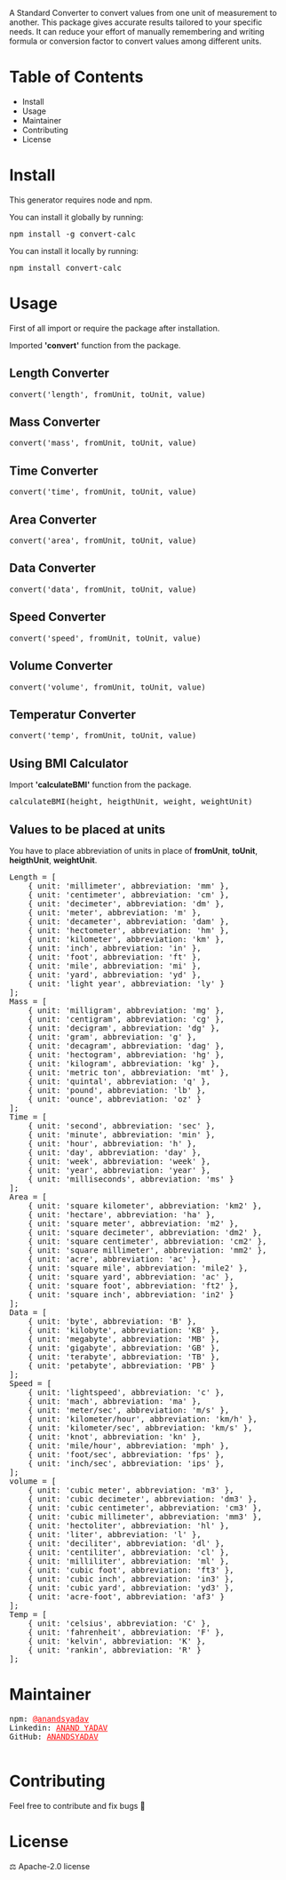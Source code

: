 <p>
  A Standard Converter to convert values from one unit of measurement to another.
  This package gives accurate results tailored to your specific needs.
  It can reduce your effort of manually remembering and writing formula or conversion factor to convert values among different units.
</p>

<h1>Table of Contents</h1>
<ul>
  <li>Install</li>
  <li>Usage</li>
  <li>Maintainer</li>
  <li>Contributing</li>
  <li>License</li>
</ul>

<h1>Install</h1>
This generator requires node and npm.

You can install it globally by running:
<pre>npm install -g convert-calc</pre>

You can install it locally by running:
<pre>npm install convert-calc</pre>

<h1>Usage</h1>
First of all import or require the package after installation.

Imported <b>'convert'</b> function from the package.

<h2>Length Converter</h2>
<pre>convert('length', fromUnit, toUnit, value)</pre>

<h2>Mass Converter</h2>
<pre>convert('mass', fromUnit, toUnit, value)</pre>

<h2>Time Converter</h2>
<pre>convert('time', fromUnit, toUnit, value)</pre>

<h2>Area Converter</h2>
<pre>convert('area', fromUnit, toUnit, value)</pre>

<h2>Data Converter</h2>
<pre>convert('data', fromUnit, toUnit, value)</pre>

<h2>Speed Converter</h2>
<pre>convert('speed', fromUnit, toUnit, value)</pre>

<h2>Volume Converter</h2>
<pre>convert('volume', fromUnit, toUnit, value)</pre>

<h2>Temperatur Converter</h2>
<pre>convert('temp', fromUnit, toUnit, value)</pre>

<h2>Using BMI Calculator</h2>
  Import <b>'calculateBMI'</b> function from the package.
<pre>calculateBMI(height, heigthUnit, weight, weightUnit)</pre>

<h2>Values to be placed at units</h2>

You have to place abbreviation of units in place of <b>fromUnit</b>, <b>toUnit</b>, <b>heigthUnit</b>, <b>weightUnit</b>.
<pre>
Length = [
    { unit: 'millimeter', abbreviation: 'mm' },
    { unit: 'centimeter', abbreviation: 'cm' },
    { unit: 'decimeter', abbreviation: 'dm' },
    { unit: 'meter', abbreviation: 'm' },
    { unit: 'decameter', abbreviation: 'dam' },
    { unit: 'hectometer', abbreviation: 'hm' },
    { unit: 'kilometer', abbreviation: 'km' },
    { unit: 'inch', abbreviation: 'in' },
    { unit: 'foot', abbreviation: 'ft' },
    { unit: 'mile', abbreviation: 'mi' },
    { unit: 'yard', abbreviation: 'yd' },
    { unit: 'light year', abbreviation: 'ly' }
];
Mass = [
    { unit: 'milligram', abbreviation: 'mg' },
    { unit: 'centigram', abbreviation: 'cg' },
    { unit: 'decigram', abbreviation: 'dg' },
    { unit: 'gram', abbreviation: 'g' },
    { unit: 'decagram', abbreviation: 'dag' },
    { unit: 'hectogram', abbreviation: 'hg' },
    { unit: 'kilogram', abbreviation: 'kg' },
    { unit: 'metric ton', abbreviation: 'mt' },
    { unit: 'quintal', abbreviation: 'q' },
    { unit: 'pound', abbreviation: 'lb' },
    { unit: 'ounce', abbreviation: 'oz' }
];
Time = [
    { unit: 'second', abbreviation: 'sec' },
    { unit: 'minute', abbreviation: 'min' },
    { unit: 'hour', abbreviation: 'h' },
    { unit: 'day', abbreviation: 'day' },
    { unit: 'week', abbreviation: 'week' },
    { unit: 'year', abbreviation: 'year' },
    { unit: 'milliseconds', abbreviation: 'ms' }
];
Area = [
    { unit: 'square kilometer', abbreviation: 'km2' },
    { unit: 'hectare', abbreviation: 'ha' },
    { unit: 'square meter', abbreviation: 'm2' },
    { unit: 'square decimeter', abbreviation: 'dm2' },
    { unit: 'square centimeter', abbreviation: 'cm2' },
    { unit: 'square millimeter', abbreviation: 'mm2' },
    { unit: 'acre', abbreviation: 'ac' },
    { unit: 'square mile', abbreviation: 'mile2' },
    { unit: 'square yard', abbreviation: 'ac' },
    { unit: 'square foot', abbreviation: 'ft2' },
    { unit: 'square inch', abbreviation: 'in2' }
];
Data = [
    { unit: 'byte', abbreviation: 'B' },
    { unit: 'kilobyte', abbreviation: 'KB' },
    { unit: 'megabyte', abbreviation: 'MB' },
    { unit: 'gigabyte', abbreviation: 'GB' },
    { unit: 'terabyte', abbreviation: 'TB' },
    { unit: 'petabyte', abbreviation: 'PB' }
];
Speed = [
    { unit: 'lightspeed', abbreviation: 'c' },
    { unit: 'mach', abbreviation: 'ma' },
    { unit: 'meter/sec', abbreviation: 'm/s' },
    { unit: 'kilometer/hour', abbreviation: 'km/h' },
    { unit: 'kilometer/sec', abbreviation: 'km/s' },
    { unit: 'knot', abbreviation: 'kn' },
    { unit: 'mile/hour', abbreviation: 'mph' },
    { unit: 'foot/sec', abbreviation: 'fps' },
    { unit: 'inch/sec', abbreviation: 'ips' },
];
volume = [
    { unit: 'cubic meter', abbreviation: 'm3' },
    { unit: 'cubic decimeter', abbreviation: 'dm3' },
    { unit: 'cubic centimeter', abbreviation: 'cm3' },
    { unit: 'cubic millimeter', abbreviation: 'mm3' },
    { unit: 'hectoliter', abbreviation: 'hl' },
    { unit: 'liter', abbreviation: 'l' },
    { unit: 'deciliter', abbreviation: 'dl' },
    { unit: 'centiliter', abbreviation: 'cl' },
    { unit: 'milliliter', abbreviation: 'ml' },
    { unit: 'cubic foot', abbreviation: 'ft3' },
    { unit: 'cubic inch', abbreviation: 'in3' },
    { unit: 'cubic yard', abbreviation: 'yd3' },
    { unit: 'acre-foot', abbreviation: 'af3' }
];
Temp = [
    { unit: 'celsius', abbreviation: 'C' },
    { unit: 'fahrenheit', abbreviation: 'F' },
    { unit: 'kelvin', abbreviation: 'K' },
    { unit: 'rankin', abbreviation: 'R' }
];
</pre>
  
<h1>Maintainer</h1>
<pre>
npm: <a href='https://www.npmjs.com/~anandsyadav' traget='_blank'
  style='color:red;'>@anandsyadav</a>
Linkedin: <a href='https://www.linkedin.com/in/anand-yadav-08b7b2230/' traget='_blank'
  style='color:red;'>ANAND YADAV</a>
GitHub: <a href='https://github.com/ANANDSYADAV' traget='_blank'
  style='color:red;'>ANANDSYADAV</a>

</pre>

<h1>Contributing</h1>
Feel free to contribute and fix bugs 🙂

<h1>License</h1>
⚖️ Apache-2.0 license







